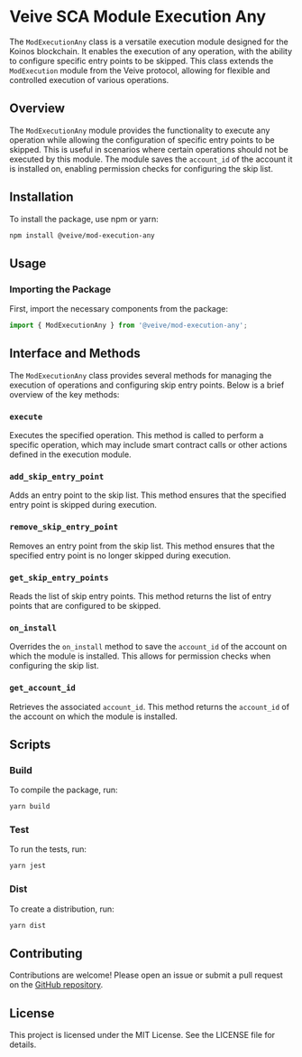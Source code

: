 # Veive SCA Module Execution Any

The `ModExecutionAny` class is a versatile execution module designed for the Koinos blockchain. It enables the execution of any operation, with the ability to configure specific entry points to be skipped. This class extends the `ModExecution` module from the Veive protocol, allowing for flexible and controlled execution of various operations.

## Overview

The `ModExecutionAny` module provides the functionality to execute any operation while allowing the configuration of specific entry points to be skipped. This is useful in scenarios where certain operations should not be executed by this module. The module saves the `account_id` of the account it is installed on, enabling permission checks for configuring the skip list.

## Installation

To install the package, use npm or yarn:

```bash
npm install @veive/mod-execution-any
```

## Usage

### Importing the Package

First, import the necessary components from the package:

```typescript
import { ModExecutionAny } from '@veive/mod-execution-any';
```

## Interface and Methods

The `ModExecutionAny` class provides several methods for managing the execution of operations and configuring skip entry points. Below is a brief overview of the key methods:

### `execute`
Executes the specified operation. This method is called to perform a specific operation, which may include smart contract calls or other actions defined in the execution module.

### `add_skip_entry_point`
Adds an entry point to the skip list. This method ensures that the specified entry point is skipped during execution.

### `remove_skip_entry_point`
Removes an entry point from the skip list. This method ensures that the specified entry point is no longer skipped during execution.

### `get_skip_entry_points`
Reads the list of skip entry points. This method returns the list of entry points that are configured to be skipped.

### `on_install`
Overrides the `on_install` method to save the `account_id` of the account on which the module is installed. This allows for permission checks when configuring the skip list.

### `get_account_id`
Retrieves the associated `account_id`. This method returns the `account_id` of the account on which the module is installed.

## Scripts

### Build

To compile the package, run:

```bash
yarn build
```

### Test

To run the tests, run:

```bash
yarn jest
```

### Dist

To create a distribution, run:

```bash
yarn dist
```

## Contributing

Contributions are welcome! Please open an issue or submit a pull request on the [GitHub repository](https://github.com/veiveprotocol).

## License

This project is licensed under the MIT License. See the LICENSE file for details.